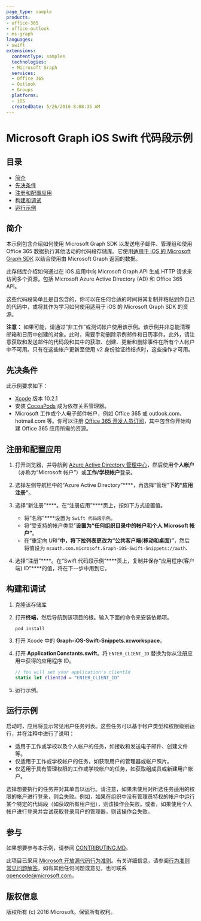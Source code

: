 ```yaml
---
page_type: sample
products:
- office-365
- office-outlook
- ms-graph
languages:
- swift
extensions:
  contentType: samples
  technologies:
  - Microsoft Graph
  services:
  - Office 365
  - Outlook
  - Groups
  platforms:
  - iOS
  createdDate: 5/26/2016 8:08:35 AM
---
```

# Microsoft Graph iOS Swift 代码段示例

## 目录

- [简介](#introduction)
- [先决条件](#prerequisites)
- [注册和配置应用](#register-and-configure-the-app)
- [构建和调试](#build-and-debug)
- [运行示例](#running-the-sample)

## 简介

本示例包含介绍如何使用 Microsoft Graph SDK 以发送电子邮件、管理组和使用 Office 365 数据执行其他活动的代码段存储库。它使用[适用于 iOS 的 Microsoft Graph SDK](https://github.com/microsoftgraph/msgraph-sdk-ios) 以结合使用由 Microsoft Graph 返回的数据。

此存储库介绍如何通过在 iOS 应用中向 Microsoft Graph API 生成 HTTP 请求来访问多个资源，包括 Microsoft Azure Active Directory (AD) 和 Office 365 API。

这些代码段简单且是自包含的，你可以在任何合适的时间将其复制并粘贴到你自己的代码中，或将其作为学习如何使用适用于 iOS 的 Microsoft Graph SDK 的资源。

**注意：** 如果可能，请通过“非工作”或测试帐户使用该示例。该示例并非总能清理邮箱和日历中创建的对象。此时，需要手动删除示例邮件和日历事件。此外，请注意获取和发送邮件的代码段和其中的获取、创建、更新和删除事件在所有个人帐户中不可用。只有在这些帐户更新至使用 v2 身份验证终结点时，这些操作才可用。

## 先决条件

此示例要求如下：

- [Xcode](https://developer.apple.com/xcode/downloads/) 版本 10.2.1
- 安装 [CocoaPods](https://guides.cocoapods.org/using/using-cocoapods.html) 成为依存关系管理器。
- Microsoft 工作或个人电子邮件帐户，例如 Office 365 或 outlook.com、hotmail.com 等。你可以注册 [Office 365 开发人员订阅](https://aka.ms/devprogramsignup)，其中包含你开始构建 Office 365 应用所需的资源。

## 注册和配置应用

1. 打开浏览器，并导航到 [Azure Active Directory 管理中心](https://aad.portal.azure.com)，然后使用**个人帐户**（亦称为“Microsoft 帐户”）或**工作/学校帐户**登录。

1. 选择左侧导航栏中的“Azure Active Directory”****，再选择“管理”****下的“应用注册”****。

1. 选择“新注册”****。在“注册应用”****页上，按如下方式设置值。

    - 将“名称”****设置为 `Swift 代码段示例`。
    - 将“受支持的帐户类型”****设置为“任何组织目录中的帐户和个人 Microsoft 帐户”****。
    - 在“重定向 URI”****中，将下拉列表更改为“公共客户端(移动和桌面)”****，然后将值设为 `msauth.com.microsoft.Graph-iOS-Swift-Snippets://auth`.

1. 选择“注册”****。在“Swift 代码段示例”****页上，复制并保存“应用程序(客户端) ID”****的值，将在下一步中用到它。

## 构建和调试

1. 克隆该存储库

1. 打开**终端**，然后导航到该项目的根。输入下面的命令来安装依赖项。

    ```Shell
    pod install
    ```

1. 打开 Xcode 中的 **Graph-iOS-Swift-Snippets.xcworkspace**。

1. 打开 **ApplicationConstants.swift**。将 `ENTER_CLIENT_ID` 替换为你从注册应用中获得的应用程序 ID。

    ```swift
    // You will set your application's clientId
    static let clientId = "ENTER_CLIENT_ID"
    ```

1. 运行示例。

## 运行示例

启动时，应用将显示常见用户任务列表。这些任务可以基于帐户类型和权限级别运行，并在注释中进行了说明：

- 适用于工作或学校以及个人帐户的任务，如接收和发送电子邮件、创建文件等。
- 仅适用于工作或学校帐户的任务，如获取用户的管理器或帐户照片。
- 仅适用于具有管理权限的工作或学校帐户的任务，如获取组成员或新建用户帐户。

选择想要执行的任务并对其单击以运行。请注意，如果未使用对所选任务适用的权限的帐户进行登录，则会失败。例如，如果在组织中没有管理员特权的帐户中运行某个特定的代码段（如获取所有租户组），则该操作会失败。或者，如果使用个人帐户进行登录并尝试获取登录用户的管理器，则该操作会失败。

## 参与

如果想要参与本示例，请参阅 [CONTRIBUTING.MD](/CONTRIBUTING.md)。

此项目已采用 [Microsoft 开放源代码行为准则](https://opensource.microsoft.com/codeofconduct/)。有关详细信息，请参阅[行为准则常见问题解答](https://opensource.microsoft.com/codeofconduct/faq/)。如有其他任何问题或意见，也可联系 [opencode@microsoft.com](mailto:opencode@microsoft.com)。

## 版权信息

版权所有 (c) 2016 Microsoft。保留所有权利。
